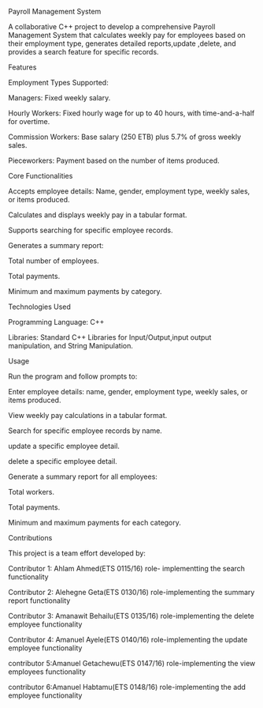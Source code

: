 Payroll Management System


A collaborative C++ project to develop a comprehensive Payroll Management System
that calculates weekly pay for employees based on their employment type, generates
detailed reports,update ,delete, and provides a search feature for specific records.



Features

Employment Types Supported:

Managers: Fixed weekly salary.

Hourly Workers: Fixed hourly wage for up to 40 hours, with time-and-a-half for overtime.

Commission Workers: Base salary (250 ETB) plus 5.7% of gross weekly sales.

Pieceworkers: Payment based on the number of items produced.

Core Functionalities

Accepts employee details: Name, gender, employment type, weekly sales, or items produced.

Calculates and displays weekly pay in a tabular format.

Supports searching for specific employee records.

Generates a summary report:

Total number of employees.

Total payments.

Minimum and maximum payments by category.



Technologies Used

Programming Language: C++

Libraries: Standard C++ Libraries for Input/Output,input output manipulation, and String Manipulation.




Usage

Run the program and follow prompts to:

Enter employee details: name, gender, employment type, weekly sales, or items produced.

View weekly pay calculations in a tabular format.

Search for specific employee records by name.

update a specific employee detail.

delete a specific employee detail.

Generate a summary report for all employees:

Total workers.

Total payments.

Minimum and maximum payments for each category.





Contributions

This project is a team effort developed by:

Contributor 1: Ahlam Ahmed(ETS 0115/16) role- implementting the search functionality

Contributor 2: Alehegne Geta(ETS 0130/16) role-implementing the summary report functionality

Contributor 3: Amanawit Behailu(ETS 0135/16) role-implementing the delete employee functionality

Contributor 4: Amanuel Ayele(ETS 0140/16) role-implementing the update employee functionality

contributor 5:Amanuel Getachewu(ETS 0147/16) role-implementing the view employees functionality

contributor 6:Amanuel Habtamu(ETS 0148/16) role-implementing the add employee functionality

